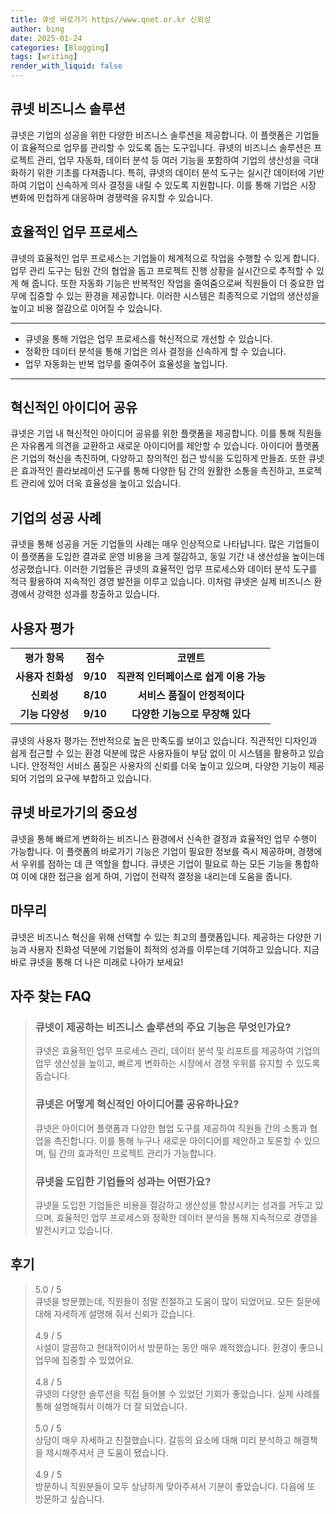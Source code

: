 ```yaml
---
title: 큐넷 바로가기 https//www.qnet.or.kr 신뢰성
author: bing
date: 2025-01-24
categories: [Blogging]
tags: [writing]
render_with_liquid: false
---
```



<h2 id='큐넷_비즈니스_솔루션'>큐넷 비즈니스 솔루션</h2>

<p>큐넷은 기업의 성공을 위한 다양한 비즈니스 솔루션을 제공합니다. 이 플랫폼은 기업들이 효율적으로 업무를 관리할 수 있도록 돕는 도구입니다. 큐넷의 비즈니스 솔루션은 프로젝트 관리, 업무 자동화, 데이터 분석 등 여러 기능을 포함하여 기업의 생산성을 극대화하기 위한 기초를 다져줍니다. 특히, 큐넷의 데이터 분석 도구는 실시간 데이터에 기반하여 기업이 신속하게 의사 결정을 내릴 수 있도록 지원합니다. 이를 통해 기업은 시장 변화에 민첩하게 대응하며 경쟁력을 유지할 수 있습니다.</p>

<h2 id='효율적인_업무_프로세스'>효율적인 업무 프로세스</h2>

<p>큐넷의 효율적인 업무 프로세스는 기업들이 체계적으로 작업을 수행할 수 있게 합니다. 업무 관리 도구는 팀원 간의 협업을 돕고 프로젝트 진행 상황을 실시간으로 추적할 수 있게 해 줍니다. 또한 자동화 기능은 반복적인 작업을 줄여줌으로써 직원들이 더 중요한 업무에 집중할 수 있는 환경을 제공합니다. 이러한 시스템은 최종적으로 기업의 생산성을 높이고 비용 절감으로 이어질 수 있습니다.</p>

<hr />

<ul>
    <li>큐넷을 통해 기업은 업무 프로세스를 혁신적으로 개선할 수 있습니다.</li>
    <li>정확한 데이터 분석을 통해 기업은 의사 결정을 신속하게 할 수 있습니다.</li>
    <li>업무 자동화는 반복 업무를 줄여주어 효율성을 높입니다.</li>
</ul>

<hr />

<h2 id='혁신적인_아이디어_공유'>혁신적인 아이디어 공유</h2>

<p>큐넷은 기업 내 혁신적인 아이디어 공유를 위한 플랫폼을 제공합니다. 이를 통해 직원들은 자유롭게 의견을 교환하고 새로운 아이디어를 제안할 수 있습니다. 아이디어 플랫폼은 기업의 혁신을 촉진하며, 다양하고 창의적인 접근 방식을 도입하게 만들죠. 또한 큐넷은 효과적인 콜라보레이션 도구를 통해 다양한 팀 간의 원활한 소통을 촉진하고, 프로젝트 관리에 있어 더욱 효율성을 높이고 있습니다.</p>

<h2 id='기업의_성공_사례'>기업의 성공 사례</h2>

<p>큐넷을 통해 성공을 거둔 기업들의 사례는 매우 인상적으로 나타납니다. 많은 기업들이 이 플랫폼을 도입한 결과로 운영 비용을 크게 절감하고, 동일 기간 내 생산성을 높이는데 성공했습니다. 이러한 기업들은 큐넷의 효율적인 업무 프로세스와 데이터 분석 도구를 적극 활용하여 지속적인 경영 발전을 이루고 있습니다. 이처럼 큐넷은 실제 비즈니스 환경에서 강력한 성과를 창출하고 있습니다.</p>

<h2 id='사용자_평가'>사용자 평가</h2>

<table>
    <tr>
        <td style="text-align: center; height: 17px;"><b>평가 항목</b></td>
        <td style="text-align: center; height: 17px;"><b>점수</b></td>
        <td style="text-align: center; height: 17px;"><b>코멘트</b></td>
    </tr>
    <tr>
        <td style="text-align: center; height: 17px;"><b>사용자 친화성</b></td>
        <td style="text-align: center; height: 17px;"><b>9/10</b></td>
        <td style="text-align: center; height: 17px;"><b>직관적 인터페이스로 쉽게 이용 가능</b></td>
    </tr>
    <tr>
        <td style="text-align: center; height: 17px;"><b>신뢰성</b></td>
        <td style="text-align: center; height: 17px;"><b>8/10</b></td>
        <td style="text-align: center; height: 17px;"><b>서비스 품질이 안정적이다</b></td>
    </tr>
    <tr>
        <td style="text-align: center; height: 17px;"><b>기능 다양성</b></td>
        <td style="text-align: center; height: 17px;"><b>9/10</b></td>
        <td style="text-align: center; height: 17px;"><b>다양한 기능으로 무장해 있다</b></td>
    </tr>
</table>

<p>큐넷의 사용자 평가는 전반적으로 높은 만족도를 보이고 있습니다. 직관적인 디자인과 쉽게 접근할 수 있는 환경 덕분에 많은 사용자들이 부담 없이 이 시스템을 활용하고 있습니다. 안정적인 서비스 품질은 사용자의 신뢰를 더욱 높이고 있으며, 다양한 기능이 제공되어 기업의 요구에 부합하고 있습니다.</p>

<h2 id='큐넷_바로가기_의_중요성'>큐넷 바로가기의 중요성</h2>

<p>큐넷을 통해 빠르게 변화하는 비즈니스 환경에서 신속한 결정과 효율적인 업무 수행이 가능합니다. 이 플랫폼의 바로가기 기능은 기업이 필요한 정보를 즉시 제공하며, 경쟁에서 우위를 점하는 데 큰 역할을 합니다. 큐넷은 기업이 필요로 하는 모든 기능을 통합하여 이에 대한 접근을 쉽게 하여, 기업이 전략적 결정을 내리는데 도움을 줍니다.</p>

<h2 id='마무리'>마무리</h2>

<p>큐넷은 비즈니스 혁신을 위해 선택할 수 있는 최고의 플랫폼입니다. 제공하는 다양한 기능과 사용자 친화성 덕분에 기업들이 최적의 성과를 이루는데 기여하고 있습니다. 지금 바로 큐넷을 통해 더 나은 미래로 나아가 보세요!</p>


<h2 id='자주_찾는_FAQ'>자주 찾는 FAQ</h2>
<div itemscope="" itemtype="https://schema.org/FAQPage"> 
<blockquote> 
<div itemscope="" itemprop="mainEntity" itemtype="https://schema.org/Question"> 
<h3 itemprop="name">큐넷이 제공하는 비즈니스 솔루션의 주요 기능은 무엇인가요?</h3> 
<div itemscope="" itemprop="acceptedAnswer" itemtype="https://schema.org/Answer"> 
<span itemprop="text"> 
<p>큐넷은 효율적인 업무 프로세스 관리, 데이터 분석 및 리포트를 제공하여 기업의 업무 생산성을 높이고, 빠르게 변화하는 시장에서 경쟁 우위를 유지할 수 있도록 돕습니다.</p> 
</span> 
</div> 
</div> 
<div itemscope="" itemprop="mainEntity" itemtype="https://schema.org/Question"> 
<h3 itemprop="name">큐넷은 어떻게 혁신적인 아이디어를 공유하나요?</h3> 
<div itemscope="" itemprop="acceptedAnswer" itemtype="https://schema.org/Answer"> 
<span itemprop="text"> 
<p>큐넷은 아이디어 플랫폼과 다양한 협업 도구를 제공하여 직원들 간의 소통과 협업을 촉진합니다. 이를 통해 누구나 새로운 아이디어를 제안하고 토론할 수 있으며, 팀 간의 효과적인 프로젝트 관리가 가능합니다.</p> 
</span> 
</div> 
</div> 
<div itemscope="" itemprop="mainEntity" itemtype="https://schema.org/Question"> 
<h3 itemprop="name">큐넷을 도입한 기업들의 성과는 어떤가요?</h3> 
<div itemscope="" itemprop="acceptedAnswer" itemtype="https://schema.org/Answer"> 
<span itemprop="text"> 
<p>큐넷을 도입한 기업들은 비용을 절감하고 생산성을 향상시키는 성과를 거두고 있으며, 효율적인 업무 프로세스와 정확한 데이터 분석을 통해 지속적으로 경영을 발전시키고 있습니다.</p> 
</span> 
</div> 
</div> 
</blockquote> 
</div>
<h2 id='후기'>후기</h2>
<div itemscope itemtype="https://schema.org/Product">
  <blockquote>
  <div itemprop="review" itemscope itemtype="https://schema.org/Review">
      <div itemprop="reviewRating" itemscope itemtype="https://schema.org/Rating"> <span itemprop="ratingValue">5.0</span> / <span itemprop="bestRating">5</span> </div>
      <span itemprop="reviewBody">큐넷을 방문했는데, 직원들이 정말 친절하고 도움이 많이 되었어요. 모든 질문에 대해 자세하게 설명해 줘서 신뢰가 갔습니다.</span>
  </div>
  <br>
  <div itemprop="review" itemscope itemtype="https://schema.org/Review">
      <div itemprop="reviewRating" itemscope itemtype="https://schema.org/Rating"> <span itemprop="ratingValue">4.9</span> / <span itemprop="bestRating">5</span> </div>
      <span itemprop="reviewBody">시설이 깔끔하고 현대적이어서 방문하는 동안 매우 쾌적했습니다. 환경이 좋으니 업무에 집중할 수 있었어요.</span>
  </div>
  <br>
  <div itemprop="review" itemscope itemtype="https://schema.org/Review">
      <div itemprop="reviewRating" itemscope itemtype="https://schema.org/Rating"> <span itemprop="ratingValue">4.8</span> / <span itemprop="bestRating">5</span> </div>
      <span itemprop="reviewBody">큐넷의 다양한 솔루션을 직접 들어볼 수 있었던 기회가 좋았습니다. 실제 사례를 통해 설명해줘서 이해가 더 잘 되었습니다.</span>
  </div>
  <br>
  <div itemprop="review" itemscope itemtype="https://schema.org/Review">
      <div itemprop="reviewRating" itemscope itemtype="https://schema.org/Rating"> <span itemprop="ratingValue">5.0</span> / <span itemprop="bestRating">5</span> </div>
      <span itemprop="reviewBody">상담이 매우 자세하고 친절했습니다. 갈등의 요소에 대해 미리 분석하고 해결책을 제시해주셔서 큰 도움이 됐습니다.</span>
  </div>
  <br>
  <div itemprop="review" itemscope itemtype="https://schema.org/Review">
      <div itemprop="reviewRating" itemscope itemtype="https://schema.org/Rating"> <span itemprop="ratingValue">4.9</span> / <span itemprop="bestRating">5</span> </div>
      <span itemprop="reviewBody">방문하니 직원분들이 모두 상냥하게 맞아주셔서 기분이 좋았습니다. 다음에 또 방문하고 싶습니다.</span>
  </div>
  </blockquote>
</div>
